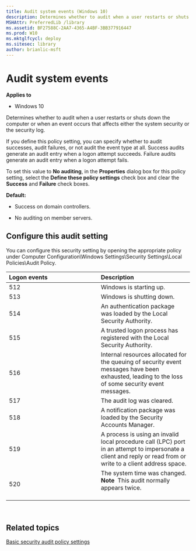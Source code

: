 ```yaml
---
title: Audit system events (Windows 10)
description: Determines whether to audit when a user restarts or shuts down the computer or when an event occurs that affects either the system security or the security log.
MSHAttr: PreferredLib /library
ms.assetid: BF27588C-2AA7-4365-A4BF-3BB377916447
ms.prod: W10
ms.mktglfcycl: deploy
ms.sitesec: library
author: brianlic-msft
---
```


# Audit system events


**Applies to**

-   Windows 10

Determines whether to audit when a user restarts or shuts down the computer or when an event occurs that affects either the system security or the security log.

If you define this policy setting, you can specify whether to audit successes, audit failures, or not audit the event type at all. Success audits generate an audit entry when a logon attempt succeeds. Failure audits generate an audit entry when a logon attempt fails.

To set this value to **No auditing**, in the **Properties** dialog box for this policy setting, select the **Define these policy settings** check box and clear the **Success** and **Failure** check boxes.

**Default:**

-   Success on domain controllers.

-   No auditing on member servers.

## Configure this audit setting


You can configure this security setting by opening the appropriate policy under Computer Configuration\\Windows Settings\\Security Settings\\Local Policies\\Audit Policy.

<table>
<colgroup>
<col width="50%" />
<col width="50%" />
</colgroup>
<thead>
<tr class="header">
<th align="left">Logon events</th>
<th align="left">Description</th>
</tr>
</thead>
<tbody>
<tr class="odd">
<td align="left">512</td>
<td align="left">Windows is starting up.</td>
</tr>
<tr class="even">
<td align="left">513</td>
<td align="left">Windows is shutting down.</td>
</tr>
<tr class="odd">
<td align="left">514</td>
<td align="left">An authentication package was loaded by the Local Security Authority.</td>
</tr>
<tr class="even">
<td align="left">515</td>
<td align="left">A trusted logon process has registered with the Local Security Authority.</td>
</tr>
<tr class="odd">
<td align="left">516</td>
<td align="left">Internal resources allocated for the queuing of security event messages have been exhausted, leading to the loss of some security event messages.</td>
</tr>
<tr class="even">
<td align="left">517</td>
<td align="left">The audit log was cleared.</td>
</tr>
<tr class="odd">
<td align="left">518</td>
<td align="left">A notification package was loaded by the Security Accounts Manager.</td>
</tr>
<tr class="even">
<td align="left">519</td>
<td align="left">A process is using an invalid local procedure call (LPC) port in an attempt to impersonate a client and reply or read from or write to a client address space.</td>
</tr>
<tr class="odd">
<td align="left">520</td>
<td align="left">The system time was changed.
<div class="alert">
<strong>Note</strong>  This audit normally appears twice.
</div>
<div>
 
</div></td>
</tr>
</tbody>
</table>

 

## Related topics


[Basic security audit policy settings](basic-security-audit-policy-settings.md)

 

 





